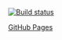 [![Build status](https://ci.appveyor.com/api/projects/status/ubf8qqede2cqqut3?svg=true)](https://ci.appveyor.com/project/DiRover/ahs-homework-dom-2-1)

[GitHub Pages](https://dirover.github.io/ahj-homework-dom-2.1/)